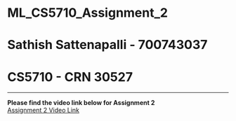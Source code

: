# ML_CS5710_Assignment_2

# Sathish Sattenapalli - 700743037
# CS5710 - CRN 30527
<hr />

<b>Please find the video link below for Assignment 2</b> <br />
<a href="">Assignment 2 Video Link</a>
